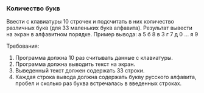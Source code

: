 
### Количество букв

Ввести с клавиатуры 10 строчек и подсчитать в них количество различных букв (для 33 маленьких букв алфавита). Результат вывести на экран в алфавитном порядке.
Пример вывода:
а 5
б 8
в 3
г 7
д 0
…
я 9


Требования:
1.	Программа должна 10 раз считывать данные с клавиатуры.
2.	Программа должна выводить текст на экран.
3.	Выведенный текст должен содержать 33 строки.
4.	Каждая строка вывода должна содержать букву русского алфавита, пробел и сколько раз буква встречалась в введенных строках.


